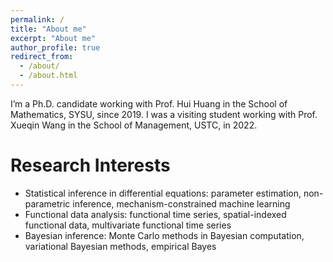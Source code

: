 ```yaml
---
permalink: /
title: "About me"
excerpt: "About me"
author_profile: true
redirect_from: 
  - /about/
  - /about.html
---
```


I’m a Ph.D. candidate working with Prof. Hui Huang in the School of Mathematics, SYSU, since 2019. I was a visiting student working with Prof. Xueqin Wang in the School of Management, USTC, in 2022.

Research Interests
======
- Statistical inference in differential equations: parameter estimation, non-parametric inference, mechanism-constrained machine learning
- Functional data analysis: functional time series, spatial-indexed functional data, multivariate functional time series
- Bayesian inference: Monte Carlo methods in Bayesian computation, variational Bayesian methods, empirical Bayes
  
